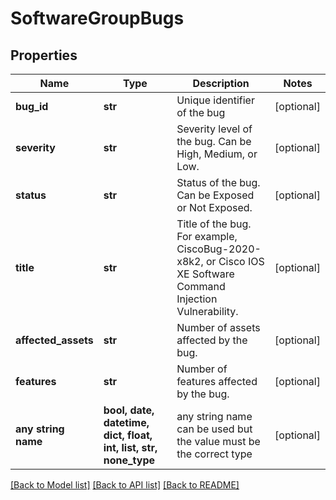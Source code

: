 # SoftwareGroupBugs


## Properties
Name | Type | Description | Notes
------------ | ------------- | ------------- | -------------
**bug_id** | **str** | Unique identifier of the bug | [optional] 
**severity** | **str** | Severity level of the bug. Can be High, Medium, or Low. | [optional] 
**status** | **str** | Status of the bug. Can be Exposed or Not Exposed. | [optional] 
**title** | **str** | Title of the bug. For example, CiscoBug-2020-x8k2, or Cisco IOS XE Software Command Injection Vulnerability. | [optional] 
**affected_assets** | **str** | Number of assets affected by the bug. | [optional] 
**features** | **str** | Number of features affected by the bug. | [optional] 
**any string name** | **bool, date, datetime, dict, float, int, list, str, none_type** | any string name can be used but the value must be the correct type | [optional]

[[Back to Model list]](../README.md#documentation-for-models) [[Back to API list]](../README.md#documentation-for-api-endpoints) [[Back to README]](../README.md)


